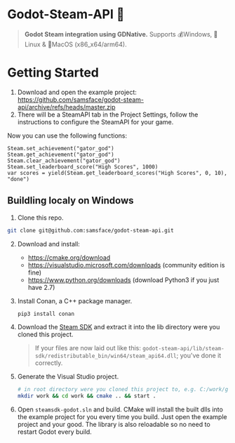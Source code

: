 # Godot-Steam-API 💨

> **Godot Steam integration using GDNative.** Supports 💰Windows, 🐧Linux & 🍏MacOS (x86_x64/arm64).

# Getting Started
1. Download and open the example project: https://github.com/samsface/godot-steam-api/archive/refs/heads/master.zip
2. There will be a SteamAPI tab in the Project Settings, follow the instructions to configure the SteamAPI for your game.

Now you can use the following functions:
```gdscript
Steam.set_achievement("gator_god")
Steam.get_achievement("gator_god")
Steam.clear_achievement("gator_god")
Steam.set_leaderboard_score("High Scores", 1000)
var scores = yield(Steam.get_leaderboard_scores("High Scores", 0, 10), "done")
```

## Buildling localy on Windows

1. Clone this repo.
  ``` sh
  git clone git@github.com:samsface/godot-steam-api.git
  ```

2. Download and install:
    - https://cmake.org/download
    - https://visualstudio.microsoft.com/downloads (community edition is fine)
    - https://www.python.org/downloads (download Python3 if you just have 2.7)

3. Install Conan, a C++ package manager.
    ``` sh
    pip3 install conan
    ```

4. Download the [Steam SDK](https://partner.steamgames.com/downloads/steamworks_sdk_152.zip) and extract it into the lib directory were you cloned this project.
    > If your files are now laid out like this: `godot-steam-api/lib/steam-sdk/redistributable_bin/win64/steam_api64.dll`; you've done it correctly. 

5. Generate the Visual Studio project.
    ```sh
    # in root directory were you cloned this project to, e.g. C:/work/godot-steam-api
    mkdir work && cd work && cmake .. && start .
    ```

6. Open `steamsdk-godot.sln` and build. CMake will install the built dlls into the example project for you every time you build. Just open the example project and your good. The library is also reloadable so no need to restart Godot every build.
